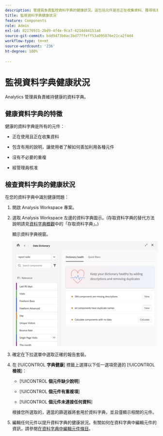 ```yaml
---
description: 管理員負責監控資料字典的健康狀況。這包括元件是否正在收集資料、獲得核准、包含特定說明，以及沒有重複。
title: 監視資料字典健康狀況
feature: Components
role: Admin
exl-id: 82176931-2bd9-4f4e-9ca7-4214d44151a8
source-git-commit: bdd9473b0ac3bd77ffeff53a095876e21ca2f4d4
workflow-type: tm+mt
source-wordcount: '236'
ht-degree: 100%

---
```


# 監視資料字典健康狀況

Analytics 管理員負責維持健康的資料字典。

## 健康資料字典的特徵

健康的資料字典是所有的元件：

* 正在使用且正在收集資料

* 包含有用的說明，讓使用者了解如何善加利用各種元件

* 沒有不必要的重複

* 經管理員核准

## 檢查資料字典的健康狀況

在您的資料字典中識別健康問題：

1. 開啟 Analysis Workspace 專案。

1. 選取 Analysis Workspace 左邊的資料字典圖示。(存取資料字典的替代方法說明請見[資料字典概觀](/help/analyze/analysis-workspace/components/data-dictionary/data-dictionary-overview.md)中的「存取資料字典」。)

   顯示資料字典視窗。

   ![資料字典管理員檢視](assets/data-dictionary-admin.png)

1. 確定在下拉選單中選取正確的報告套裝。

1. 在 [!UICONTROL **字典健康**] 標籤上選擇以下任一選項旁邊的 [!UICONTROL **檢視**]：

   * [!UICONTROL **個元件缺少說明**]

   * [!UICONTROL **個元件有重複項**]

   * [!UICONTROL **個元件未連接任何資料**]

   根據您所選取的，適當的篩選器將套用於資料字典，並且僅顯示相關的元件。

1. 編輯任何元件以提升資料字典的健康狀況。有關如何在資料字典中編輯元件的資訊，請參閱[在資料字典中編輯元件條目](/help/analyze/analysis-workspace/components/data-dictionary/edit-entries-data-dictionary.md)。
